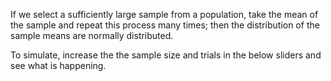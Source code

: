 If we select a sufficiently large sample from a population, take the mean of the sample and repeat this process many times; then the distribution of the sample means are normally distributed.  

To simulate, increase the the sample size and trials in the below sliders and see what is happening.